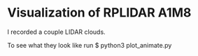 # Visualization of RPLIDAR A1M8

I recorded a couple LIDAR clouds.

To see what they look like run
$ python3 plot_animate.py


